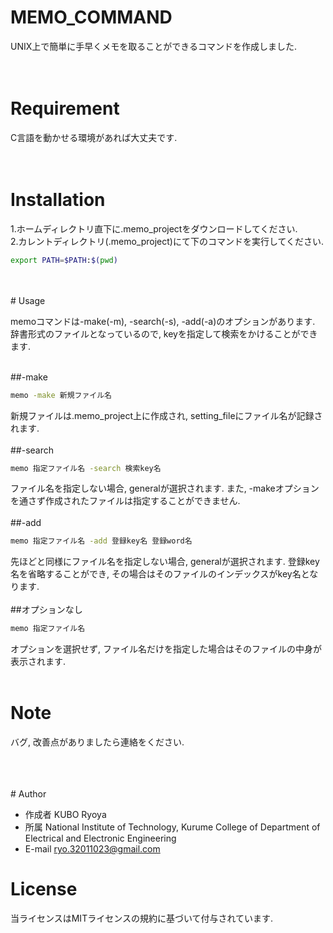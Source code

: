 # MEMO_COMMAND
 
UNIX上で簡単に手早くメモを取ることができるコマンドを作成しました.
 <br>
 <br>
 <br>
# Requirement
 
C言語を動かせる環境があれば大丈夫です.
 <br>
 <br>
 <br>
# Installation
 
1.ホームディレクトリ直下に.memo_projectをダウンロードしてください.  
2.カレントディレクトリ(.memo_project)にて下のコマンドを実行してください.  
```bash
export PATH=$PATH:$(pwd)
```
<br>
<br>
# Usage
 
memoコマンドは-make(-m), -search(-s), -add(-a)のオプションがあります.
辞書形式のファイルとなっているので, keyを指定して検索をかけることができます.
  
<br>
##-make

```bash
memo -make 新規ファイル名
```
新規ファイルは.memo_project上に作成され, setting_fileにファイル名が記録されます.
<br>
<br>
##-search

```bash
memo 指定ファイル名 -search 検索key名
```
  
ファイル名を指定しない場合, generalが選択されます.
また, -makeオプションを通さず作成されたファイルは指定することができません.
<br>
<br>
##-add

```bash
memo 指定ファイル名 -add 登録key名 登録word名
```

先ほどと同様にファイル名を指定しない場合, generalが選択されます.
登録key名を省略することができ, その場合はそのファイルのインデックスがkey名となります.
<br>
  <br>
##オプションなし

```bash
memo 指定ファイル名
```

オプションを選択せず, ファイル名だけを指定した場合はそのファイルの中身が表示されます.
<br>
  <br>
# Note
 
バグ, 改善点がありましたら連絡をください.
   
<br>
<br>
<br>
# Author
 
* 作成者 KUBO Ryoya
* 所属 National Institute of Technology, Kurume College of Department of Electrical and Electronic Engineering
* E-mail ryo.32011023@gmail.com
 
   
# License
当ライセンスはMITライセンスの規約に基づいて付与されています.
 
